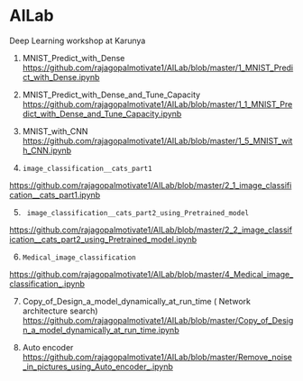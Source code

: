 # AILab
Deep Learning workshop at Karunya

1.    MNIST_Predict_with_Dense
https://github.com/rajagopalmotivate1/AILab/blob/master/1_MNIST_Predict_with_Dense.ipynb


2.    MNIST_Predict_with_Dense_and_Tune_Capacity
https://github.com/rajagopalmotivate1/AILab/blob/master/1_1_MNIST_Predict_with_Dense_and_Tune_Capacity.ipynb


3.    MNIST_with_CNN
https://github.com/rajagopalmotivate1/AILab/blob/master/1_5_MNIST_with_CNN.ipynb


4.     image_classification__cats_part1
https://github.com/rajagopalmotivate1/AILab/blob/master/2_1_image_classification__cats_part1.ipynb


5.      image_classification__cats_part2_using_Pretrained_model
https://github.com/rajagopalmotivate1/AILab/blob/master/2_2_image_classification__cats_part2_using_Pretrained_model.ipynb



6.     Medical_image_classification
https://github.com/rajagopalmotivate1/AILab/blob/master/4_Medical_image_classification_.ipynb



7.   Copy_of_Design_a_model_dynamically_at_run_time ( Network architecture search) 
https://github.com/rajagopalmotivate1/AILab/blob/master/Copy_of_Design_a_model_dynamically_at_run_time.ipynb


8. Auto encoder 
https://github.com/rajagopalmotivate1/AILab/blob/master/Remove_noise_in_pictures_using_Auto_encoder_.ipynb
